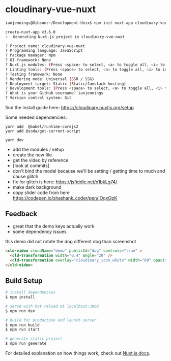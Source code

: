 # cloudinary-vue-nuxt

```sh
ianjennings@Gibson:~/Development-Unix$ npm init nuxt-app cloudinary-vue-nuxt

create-nuxt-app v3.6.0
✨  Generating Nuxt.js project in cloudinary-vue-nuxt

? Project name: cloudinary-vue-nuxt
? Programming language: JavaScript
? Package manager: Npm
? UI framework: None
? Nuxt.js modules: (Press <space> to select, <a> to toggle all, <i> to invert selection)
? Linting tools: (Press <space> to select, <a> to toggle all, <i> to invert selection)
? Testing framework: None
? Rendering mode: Universal (SSR / SSG)
? Deployment target: Static (Static/Jamstack hosting)
? Development tools: (Press <space> to select, <a> to toggle all, <i> to invert selection)
? What is your GitHub username? ianjennings
? Version control system: Git
```

find the install guide here:
https://cloudinary.nuxtjs.org/setup

Some needed dependencies:
```
yarn add  @babel/runtime-corejs2
yarn add @soda/get-current-script
```

```
yarn dev
```

- add the modules / setup
- create the new file
- get the video by reference
- [look at commits]
- don't bind the model because we'll be setting / getting time to much and cause glitch
- fix for glitch is here: https://jsfiddle.net/x1bkLg74/
- make dark background
- copy slider code from here https://codepen.io/shashank_coder/pen/jOqxOpK

## Feedback

- great that the demo keys actually work
- some dependency issues

this demo did not rotate the dog
different dog than screenshot
```html
<cld-video cloudName="demo" publicId="dog" controls="true" >
  <cld-transformation width="0.4" angle="20" />
  <cld-transformation overlay="cloudinary_icon_white" width="60" opacity="50" gravity="south_east" y="15" x="60" />
</cld-video>
```

## Build Setup

```bash
# install dependencies
$ npm install

# serve with hot reload at localhost:3000
$ npm run dev

# build for production and launch server
$ npm run build
$ npm run start

# generate static project
$ npm run generate
```

For detailed explanation on how things work, check out [Nuxt.js docs](https://nuxtjs.org).
